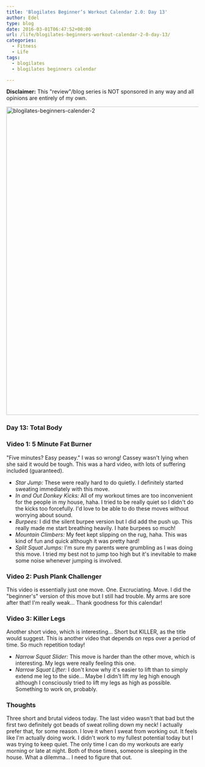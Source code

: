 ```yaml
---
title: 'Blogilates Beginner’s Workout Calendar 2.0: Day 13'
author: Edel
type: blog
date: 2016-03-01T06:47:52+00:00
url: /life/blogilates-beginners-workout-calendar-2-0-day-13/
categories:
  - Fitness
  - Life
tags:
  - blogilates
  - blogilates beginners calendar

---
```

**Disclaimer:** This "review"/blog series is NOT sponsored in any way and all opinions are entirely of my own.

<a href="http://scattered.me/wp-content/uploads/2016/02/blogilates-beginners-calender-2.png" rel="attachment wp-att-11076"><img src="http://scattered.me/wp-content/uploads/2016/02/blogilates-beginners-calender-2-1024x806.png" alt="blogilates-beginners-calender-2" width="1024" height="806" class="alignnone size-large wp-image-11076" srcset="http://erzadel.net/blog/wp-content/uploads/2016/02/blogilates-beginners-calender-2-1024x806.png 1024w, http://erzadel.net/blog/wp-content/uploads/2016/02/blogilates-beginners-calender-2-300x236.png 300w, http://erzadel.net/blog/wp-content/uploads/2016/02/blogilates-beginners-calender-2-768x604.png 768w" sizes="(max-width: 1024px) 100vw, 1024px" /></a>

### Day 13: Total Body

### Video 1: 5 Minute Fat Burner

"Five minutes? Easy peasey." I was so wrong! Cassey wasn't lying when she said it would be tough. This was a hard video, with lots of suffering included (guaranteed).

<div class="flex-video">
</div>

  * _Star Jump:_ These were really hard to do quietly. I definitely started sweating immediately with this move.
  * _In and Out Donkey Kicks:_ All of my workout times are too inconvenient for the people in my house, haha. I tried to be really quiet so I didn't do the kicks too forcefully. I'd love to be able to do these moves without worrying about sound.
  * _Burpees:_ I did the silent burpee version but I did add the push up. This really made me start breathing heavily. I hate burpees so much!
  * _Mountain Climbers:_ My feet kept slipping on the rug, haha. This was kind of fun and quick although it was pretty hard!
  * _Split Squat Jumps:_ I'm sure my parents were grumbling as I was doing this move. I tried my best not to jump too high but it's inevitable to make some noise whenever jumping is involved.

### Video 2: Push Plank Challenger

This video is essentially just one move. One. Excruciating. Move. I did the "beginner's" version of this move but I still had trouble. My arms are sore after that! I'm really weak&#8230; Thank goodness for this calendar!

<div class="flex-video">
</div>

### Video 3: Killer Legs

Another short video, which is interesting&#8230; Short but KILLER, as the title would suggest. This is another video that depends on reps over a period of time. So much repetition today!

<div class="flex-video">
</div>

  * _Narrow Squat Slider:_ This move is harder than the other move, which is interesting. My legs were really feeling this one.
  * _Narrow Squat Lifter:_ I don't know why it's easier to lift than to simply extend me leg to the side&#8230; Maybe I didn't lift my leg high enough although I consciously tried to lift my legs as high as possible. Something to work on, probably.

### Thoughts

Three short and brutal videos today. The last video wasn't that bad but the first two definitely got beads of sweat rolling down my neck! I actually prefer that, for some reason. I love it when I sweat from working out. It feels like I'm actually doing work. I didn't work to my fullest potential today but I was trying to keep quiet. The only time I can do my workouts are early morning or late at night. Both of those times, someone is sleeping in the house. What a dilemma&#8230; I need to figure that out.


